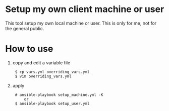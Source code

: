 # Setup my own client machine or user
This tool setup my own local machine or user.
This is only for me, not for the general public.

# How to use
1. copy and edit a variable file

        $ cp vars.yml overriding_vars.yml
        $ vim overriding_vars.yml

2. apply

        # ansible-playbook setup_machine.yml -K
            or
        $ ansible-playbook setup_user.yml
